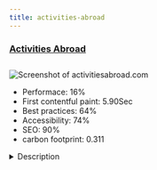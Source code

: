 ```yaml
---
title: activities-abroad
---
```


<div style="height: 3rem">
  <a href="https://www.activitiesabroad.com/"><h3>Activities Abroad</h3></a>
</div>
<img loading="lazy" src="/images/thumbs/activitiesabroad.com.jpg" alt="Screenshot of activitiesabroad.com" />
<ul>
  <li>Performace: 16%</li>
  <li>
    First contentful paint:
    5.90Sec
  </li>
  <li>Best practices: 64%</li>
  <li>Accessibility: 74%</li>
  <li>SEO: 90%</li>
  <li>carbon footprint: 0.311</li>
</ul>
<details>
  <summary>Description</summary>
  <p>Activities Abroad are an established and extremely exciting tour operator promoting specialist Family holidays to Scandinavia and the rest of the world. They have been providing thrilling, yet safe, family activity holidays since 2002.We have built Multiple Custom Components to manage:

Holidays / Itineraries
Images
Reviews
Holiday Availability Searches (using Elastic Search)

This site is fully integrated with their back office system, including full online booking. Full UI design and development was carried out for Activities Abroad based on a brief supplied by their branding agency. Modern responsive elements were employed using some of the latest JavaScript libraries to really make the site stand out.</p>
</details>

